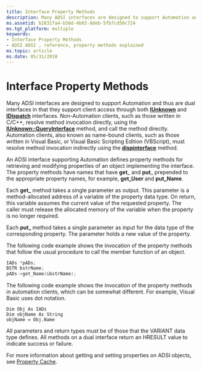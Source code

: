 ```yaml
---
title: Interface Property Methods
description: Many ADSI interfaces are designed to support Automation and thus are dual interfaces in that they support client access through both IUnknown and IDispatch interfaces.
ms.assetid: b2831fa4-b58d-4b65-8deb-5fb7cd50c724
ms.tgt_platform: multiple
keywords:
- Interface Property Methods
- ADSI ADSI , reference, property methods explained
ms.topic: article
ms.date: 05/31/2018
---
```


# Interface Property Methods

Many ADSI interfaces are designed to support Automation and thus are dual interfaces in that they support client access through both [**IUnknown**](https://msdn.microsoft.com/en-us/library/ms680509(v=VS.85).aspx) and [**IDispatch**](https://msdn.microsoft.com/en-us/library/ms221608(v=VS.71).aspx) interfaces. Non-Automation clients, such as those written in C/C++, resolve method invocation directly, using the [**IUnknown::QueryInterface**](https://msdn.microsoft.com/en-us/library/ms682521(v=VS.85).aspx) method, and call the method directly. Automation clients, also known as name-bound clients, such as those written in Visual Basic, or Visual Basic Scripting Edition (VBScript), must resolve method invocation indirectly using the [**dispinterface**](https://docs.microsoft.com/previous-versions/windows/desktop/automat/dispinterface) method.

An ADSI interface supporting Automation defines property methods for retrieving and modifying properties of an object implementing the interface. The property methods have names that have **get**\_ and **put**\_ prepended to the appropriate property names, for example, **get\_User** and **put\_Name**.

Each **get\_** method takes a single parameter as output. This parameter is a method-allocated address of a variable of the property data type. On return, this variable assumes the current value of the requested property. The caller must release the allocated memory of the variable when the property is no longer required.

Each **put\_** method takes a single parameter as input for the data type of the corresponding property. The parameter holds a new value of the property.

The following code example shows the invocation of the property methods that follow the usual procedure to call the member function of an object.


```C++
IADs *pADs;
BSTR bstrName;
pADs->get_Name(&bstrName);
```



The following code example shows the invocation of the property methods in automation clients, which can be somewhat different. For example, Visual Basic uses dot notation.


```VB
Dim Obj As IADs
Dim objName As String
objName = Obj.Name
```



All parameters and return types must be of those that the VARIANT data type defines. All methods on a dual interface return an HRESULT value to indicate success or failure.

For more information about getting and setting properties on ADSI objects, see [Property Cache](property-cache-interfaces.md).

 

 




